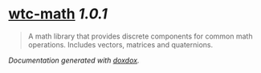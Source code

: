 # [wtc-math](https://github.com/wethegit/wtc-math#readme) *1.0.1*

> A math library that provides discrete components for common math operations. Includes vectors, matrices and quaternions.


*Documentation generated with [doxdox](https://github.com/neogeek/doxdox).*
